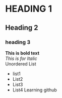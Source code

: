 # HEADING 1
## Heading 2 
### heading 3
**This is bold text**
<br/>
_This is for Italic_
<br/>
Unordered List
<br/>
- list1
- List2
- List3
- List4
Learning github
